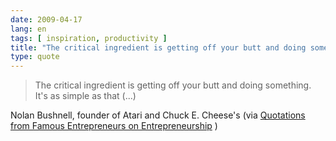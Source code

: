```yaml
---
date: 2009-04-17
lang: en
tags: [ inspiration, productivity ]
title: "The critical ingredient is getting off your butt and doing something"
type: quote
---
```


> The critical ingredient is getting off your butt and doing something.
> It's as simple as that (...)

Nolan Bushnell, founder of Atari and Chuck E. Cheese's (via [Quotations
from Famous Entrepreneurs on
Entrepreneurship](http://entrepreneurs.about.com/od/famousentrepreneurs/a/quotations.htm)
)

